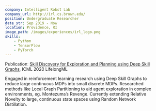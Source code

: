 ```yaml
---
company: Intelligent Robot Lab
company_url: http://irl.cs.brown.edu/
position: Undergraduate Researcher
date_str: Sep 2019 - Now
location: Providence, RI
image_path: /images/experiences/irl_logo.png
skills: 
    - Python
    - TensorFlow
    - PyTorch
---
```

Publication: [Skill Discovery for Exploration and Planning using Deep Skill Graphs](https://openreview.net/pdf?id=-mvAo5hWNp), ICML 2020 LifelongML

Engaged in reinforcement learning research using Deep Skill Graphs to reduce large continuous MDPs into small discrete MDPs. Researched methods like Local Graph Partitioning to aid agent exploration in complex environments, eg. Montezuma’s Revenge. Currently extending Relative Novelty to large, continuous state spaces using Random Network Distillation.